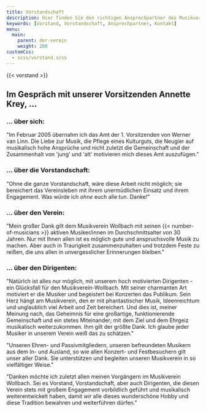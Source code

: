 ```yaml
---
title: Vorstandschaft
description: Hier finden Sie den richtigen Ansprechpartner des Musikvereins Wollbachs.
keywords: [Vorstand, Vorstandschaft, Ansprechpartner, Kontakt]
menu:
  main:
    parent: der-verein
    weight: 200
customCss:
  - scss/vorstand.scss
---
```


{{< vorstand >}}

## Im Gespräch mit unserer Vorsitzenden Annette Krey, ...
### … über sich:
"Im Februar 2005 übernahm ich das Amt der 1. Vorsitzenden von Werner van
Linn. Die Liebe zur Musik, die Pflege eines Kulturguts, die Neugier auf
musikalisch hohe Ansprüche und nicht zuletzt die Gemeinschaft und der
Zusammenhalt von 'jung' und 'alt' motivieren mich dieses Amt auszufügen."

### … über die Vorstandschaft:
"Ohne die ganze Vorstandschaft, wäre diese Arbeit nicht möglich; sie
bereichert das Vereinsleben mit ihrem unermüdlichen Einsatz und ihrem
Engagement. Was würde ich _ohne_ euch alle tun. Danke!"

### … über den Verein:

"Mein großer Dank gilt dem Musikverein Wollbach mit seinen
{{< number-of-musicians >}}
aktiven Musiker/innen im Durchschnittsalter von 30 Jahren. Nur
mit Ihnen allen ist es möglich gute und anspruchsvolle Musik zu
machen. Aber auch in Traurigkeit zusammenzuhalten und trotzdem
Feste zu reißen, die uns allen in unvergesslicher Erinnerungen
bleiben."

### ... über den Dirigenten:
"Natürlch ist alles nur möglich, mit unserem hoch motivierten Dirigenten -
ein Glücksfall für den Musikverein-Wollbach. Mit seiner charmanten Art
motiviert er die Musiker und begeistert bei Konzerten das Publikum. Sein
Herz hängt am Musikverein, den er mit phantastischer Musik, Ideenreichtum
und unglaublich viel Arbeit und Zeit bereichert. Und dies ist, meiner
Meinung nach, das Geheimnis für eine großartige, funktionierende
Gemeinschaft und ein stetes Miteinander; mit dem Ziel und dem Ehrgeiz
musikalisch weiterzukommen. Ihm gilt der größte Dank. Ich glaube jeder
Musiker in unserem Verein weiß das zu schätzen."

"Unseren Ehren- und Passivmitgliedern, unseren befreundeten Musikern aus
dem In- und Ausland, so wie allen Konzert- und Festbesuchern gilt unser
aller Dank. Sie unterstützen und begleiten unseren Musikverein in so
vielfältiger Weise."

"Danken möchte ich zuletzt allen meinen Vorgängern im Musikverein Wollbach.
Sei es Vorstand, Vorstandschaft, aber auch Dirigenten, die diesen Verein
stets mit großem Engagement vorbildlich geführt und musikalisch
weiterentwickelt haben, damit _wir_ alle dieses wunderschöne Hobby und
diese Tradition bewahren und weiterführen dürfen."
